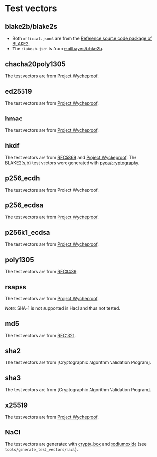 # Test vectors

## blake2b/blake2s

* Both `official.json`s are from the [Reference source code package of BLAKE2].
* The `blake2b.json` is from [emilbayes/blake2b].

## chacha20poly1305

The test vectors are from [Project Wycheproof].

## ed25519

The test vectors are from [Project Wycheproof].

## hmac

The test vectors are from [Project Wycheproof].

## hkdf

The test vectors are from [RFC5869] and [Project Wycheproof].
The BLAKE2{s,b} test vectors were generated with [pyca/cryptography]. 

## p256_ecdh

The test vectors are from [Project Wycheproof].

## p256_ecdsa

The test vectors are from [Project Wycheproof].

## p256k1_ecdsa

The test vectors are from [Project Wycheproof].

## poly1305

The test vectors are from [RFC8439].

## rsapss

The test vectors are from [Project Wycheproof].

*Note:* SHA-1 is not supported in Hacl and thus not tested.

## md5

The test vectors are from [RFC1321].

## sha2

The test vectors are from [Cryptographic Algorithm Validation Program].

## sha3

The test vectors are from [Cryptographic Algorithm Validation Program].

## x25519

The test vectors are from [Project Wycheproof].

## NaCl

The test vectors are generated with [crypto_box] and [sodiumoxide] (see `tools/generate_test_vectors/nacl`).

[Reference source code package of BLAKE2]: https://github.com/BLAKE2/BLAKE2/tree/master/testvectors
[emilbayes/blake2b]: https://github.com/emilbayes/blake2b/blob/master/test-vectors.json
[NIST's Cryptographic Algorithm Validation Program]: https://csrc.nist.gov/Projects/Cryptographic-Algorithm-Validation-Program/Secure-Hashing
[Project Wycheproof]: https://github.com/google/wycheproof/tree/2196000605e45d91097147c9c71f26b72af58003
[RFC1321]: https://datatracker.ietf.org/doc/html/rfc1321
[RFC5869]: https://datatracker.ietf.org/doc/html/rfc5869
[RFC8439]: https://datatracker.ietf.org/doc/html/rfc8439#appendix-A.3
[pyca/cryptography]: https://cryptography.io/en/3.4.2/development/custom-vectors/hkdf.html#creation 
[crypto_box]: https://crates.io/crates/crypto_box
[sodiumoxide]: https://crates.io/crates/sodiumoxide

